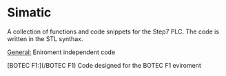 # Simatic
A collection of functions and code snippets for the Step7 PLC. The code is written in the STL synthax. 

[General:](/General) Eniroment independent code

[BOTEC F1:](/BOTEC F1) Code designed for the BOTEC F1 eviroment
